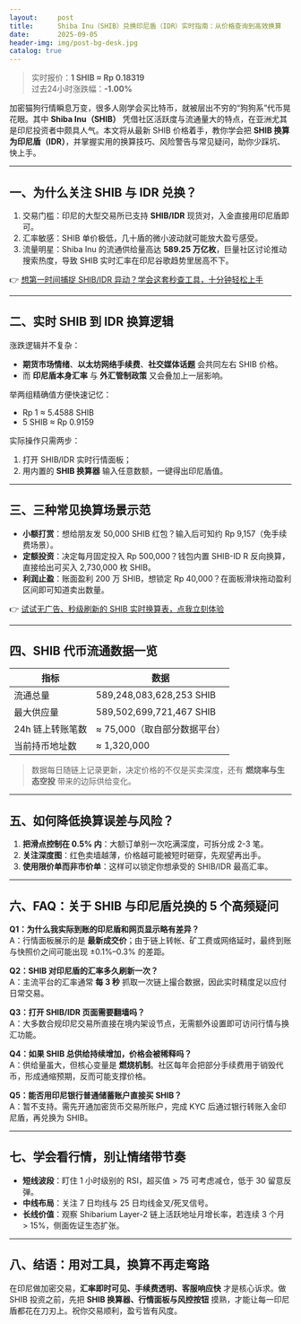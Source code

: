 ```yaml
---
layout:     post
title:      Shiba Inu（SHIB）兑换印尼盾（IDR）实时指南：从价格查询到高效换算
date:       2025-09-05
header-img: img/post-bg-desk.jpg
catalog: true
---
```


> 实时报价：**1 SHIB ≈ Rp 0.18319**  
> 过去24小时涨跌幅：**-1.00%**

加密猫狗行情瞬息万变，很多人刚学会买比特币，就被层出不穷的“狗狗系”代币晃花眼。其中 **Shiba Inu（SHIB）** 凭借社区活跃度与流通量大的特点，在亚洲尤其是印尼投资者中颇具人气。本文将从最新 SHIB 价格着手，教你学会把 **SHIB 换算为印尼盾（IDR）**，并掌握实用的换算技巧、风险警告与常见疑问，助你少踩坑、快上手。

---

## 一、为什么关注 SHIB 与 IDR 兑换？

1. 交易门槛：印尼的大型交易所已支持 **SHIB/IDR** 现货对，入金直接用印尼盾即可。  
2. 汇率敏感：SHIB 单价极低，几十盾的微小波动就可能放大盈亏感受。  
3. 流量明星：Shiba Inu 的流通供给量高达 **589.25 万亿枚**，巨量社区讨论推动搜索热度，导致 SHIB 实时汇率在印尼谷歌趋势里居高不下。

👉 [想第一时间捕捉 SHIB/IDR 异动？学会这套秒查工具，十分钟轻松上手](https://okxdog.com/)

---

## 二、实时 SHIB 到 IDR 换算逻辑

涨跌逻辑并不复杂：  
- **期货市场情绪**、**以太坊网络手续费**、**社交媒体话题** 会共同左右 SHIB 价格。  
- 而 **印尼盾本身汇率** 与 **外汇管制政策** 又会叠加上一层影响。

举两组精确值方便快速记忆：  
- Rp 1 ≈ 5.4588 SHIB  
- 5 SHIB ≈ Rp 0.9159  

实际操作只需两步：  
1. 打开 SHIB/IDR 实时行情面板；  
2. 用内置的 **SHIB 换算器** 输入任意数额，一键得出印尼盾值。

---

## 三、三种常见换算场景示范

- **小额打赏**：想给朋友发 50,000 SHIB 红包？输入后可知约 Rp 9,157（免手续费场景）。  
- **定额投资**：决定每月固定投入 Rp 500,000？钱包内置 SHIB-ID R 反向换算，直接给出可买入 2,730,000 枚 SHIB。  
- **利润止盈**：账面盈利 200 万 SHIB，想锁定 Rp 40,000？在面板滑块拖动盈利区间即可知道卖出数量。

👉 [试试无广告、秒级刷新的 SHIB 实时换算表，点我立刻体验](https://okxdog.com/)

---

## 四、SHIB 代币流通数据一览

| 指标               | 数据                         |
| ------------------ | ---------------------------- |
| 流通总量           | 589,248,083,628,253 SHIB     |
| 最大供应量         | 589,502,699,721,467 SHIB     |
| 24h 链上转账笔数   | ≈ 75,000（取自部分数据平台） |
| 当前持币地址数     | ≈ 1,320,000                  |

> 数据每日随链上记录更新，决定价格的不仅是买卖深度，还有 **燃烧率与生态空投** 带来的边际供给变化。

---

## 五、如何降低换算误差与风险？

1. **把滑点控制在 0.5% 内**：大额订单别一次吃满深度，可拆分成 2-3 笔。  
2. **关注深度图**：红色卖墙越薄，价格越可能被短时砸穿，先观望再出手。  
3. **使用限价单而非市价单**：这样可以锁定你想承受的 SHIB/IDR 最高汇率。

---

## 六、FAQ：关于 SHIB 与印尼盾兑换的 5 个高频疑问

**Q1：为什么我实际到账的印尼盾和网页显示略有差异？**  
A：行情面板展示的是 **最新成交价**；由于链上转帐、矿工费或网络延时，最终到账与快照价之间可能出现 ±0.1%–0.3% 的差距。

**Q2：SHIB 对印尼盾的汇率多久刷新一次？**  
A：主流平台的汇率通常 **每 3 秒** 抓取一次链上撮合数据，因此实时精度足以应付日常交易。

**Q3：打开 SHIB/IDR 页面需要翻墙吗？**  
A：大多数合规印尼交易所直接在境内架设节点，无需额外设置即可访问行情与换汇功能。

**Q4：如果 SHIB 总供给持续增加，价格会被稀释吗？**  
A：供给量虽大，但核心变量是 **燃烧机制**。社区每年会把部分手续费用于销毁代币，形成通缩预期，反而可能支撑价格。

**Q5：能否用印尼银行普通储蓄账户直接买 SHIB？**  
A：暂不支持。需先开通加密货币交易所账户，完成 KYC 后通过银行转账入金印尼盾，再兑换为 SHIB。

---

## 七、学会看行情，别让情绪带节奏

- **短线波段**：盯住 1 小时级别的 RSI，超买值 > 75 可考虑减仓，低于 30 留意反弹。  
- **中线布局**：关注 7 日均线与 25 日均线金叉/死叉信号。  
- **长线价值**：观察 Shibarium Layer-2 链上活跃地址月增长率，若连续 3 个月 > 15%，侧面佐证生态扩张。

---

## 八、结语：用对工具，换算不再走弯路

在印尼做加密交易，**汇率即时可见、手续费透明、客服响应快** 才是核心诉求。做 SHIB 投资之前，先把 **SHIB 换算器、行情面板与风控按钮** 摸熟，才能让每一印尼盾都花在刀刃上。祝你交易顺利，盈亏皆有风度。